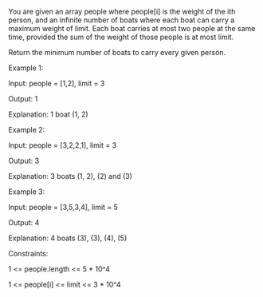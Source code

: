 You are given an array people where people[i] is the weight of the ith person, and an infinite number of boats where each boat can carry a maximum weight of limit. Each boat carries at most two people at the same time, provided the sum of the weight of those people is at most limit.

Return the minimum number of boats to carry every given person.

 

Example 1:

Input: people = [1,2], limit = 3

Output: 1

Explanation: 1 boat (1, 2)

Example 2:

Input: people = [3,2,2,1], limit = 3

Output: 3

Explanation: 3 boats (1, 2), (2) and (3)

Example 3:

Input: people = [3,5,3,4], limit = 5

Output: 4

Explanation: 4 boats (3), (3), (4), (5) 

Constraints:

1 <= people.length <= 5 * 10^4

1 <= people[i] <= limit <= 3 * 10^4

